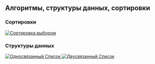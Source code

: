 ## Алгоритмы, структуры данных, сортировки

### Сортировки

<div>
    <a href="https://github.com/R1ON/algorithm/blob/main/sort/selectionSort.js" target="_blank">
     <img src="https://img.shields.io/badge/Сортировка%20выбором-328B38" alt="Сортировка выбором"/>
    </a>
</div>

### Структуры данных

<div>
    <a href="https://github.com/R1ON/algorithm/blob/main/data_struct/LinkedList.js" target="_blank">
     <img src="https://img.shields.io/badge/Односвязанный%20Список-A87F4A" alt="Односвязанный Список"/>
    </a>
    <a href="https://github.com/R1ON/algorithm/blob/main/data_struct/DoublyLinkedList.js" target="_blank">
     <img src="https://img.shields.io/badge/Двусвязанный%20Список-A87F4A" alt="Двусвязанный Список"/>
    </a>
</div>